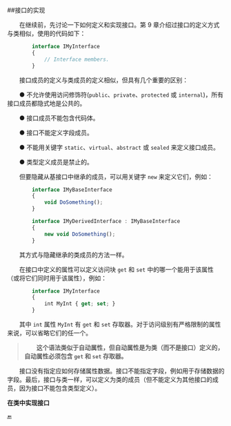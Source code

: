 ##接口的实现

&emsp;&emsp;在继续前，先讨论一下如何定义和实现接口。第 9 章介绍过接口的定义方式与类相似，使用的代码如下：

```javascript
        interface IMyInterface
        {
            // Interface members.
        }
```

&emsp;&emsp;接口成员的定义与类成员的定义相似，但具有几个重要的区别：

&emsp;&emsp;● 不允许使用访问修饰符(`public`、`private`、`protected` 或 `internal`)，所有接口成员都隐式地是公共的。

&emsp;&emsp;● 接口成员不能包含代码体。

&emsp;&emsp;● 接口不能定义字段成员。

&emsp;&emsp;● 不能用关键字 `static`、`virtual`、`abstract` 或 `sealed` 来定义接口成员。

&emsp;&emsp;● 类型定义成员是禁止的。

&emsp;&emsp;但要隐藏从基接口中继承的成员，可以用关键字 `new` 来定义它们，例如：

```javascript
        interface IMyBaseInterface
        {
            void DoSomething();
        }

        interface IMyDerivedInterface : IMyBaseInterface
        {
            new void DoSomething();
        }
```

&emsp;&emsp;其方式与隐藏继承的类成员的方法一样。

&emsp;&emsp;在接口中定义的属性可以定义访问块 `get` 和 `set` 中的哪一个能用于该属性（或将它们同时用于该属性），例如：

```javascript
        interface IMyInterface
        {
            int MyInt { get; set; }
        }
```
&emsp;&emsp;其中 `int` 属性 `MyInt` 有 `get` 和 `set` 存取器。对于访问级别有严格限制的属性来说，可以省略它们的任一个。

>&emsp;&emsp;**这个语法类似于自动属性，但自动属性是为类（而不是接口）定义的，自动属性必须包含 `get` 和 `set` 存取器。**


&emsp;&emsp;接口没有指定应如何存储属性数据。接口不能指定字段，例如用于存储数据的字段。最后，接口与类一样，可以定义为类的成员（但不能定义为其他接口的成员，因为接口不能包含类型定义）。

**在类中实现接口**















🔚